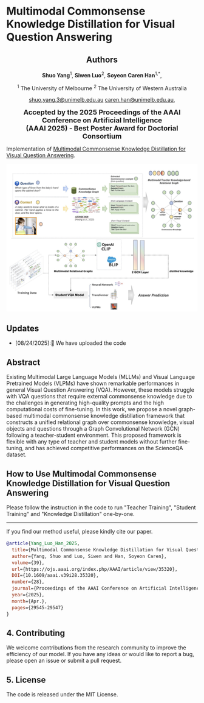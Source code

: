 # Multimodal Commonsense Knowledge Distillation for Visual Question Answering

<div align="center">
      <h2>Authors</h2>
      <p>
        <strong>Shuo Yang</strong><sup>1</sup>,  
        <strong>Siwen Luo</strong><sup>2</sup>,
        <strong>Soyeon Caren Han</strong><sup>1,*</sup>,
      </p>
</div>

<div align="center">
    <p>
        <sup>1</sup> The University of Melbourne
        <sup>2</sup> The University of Western Australia
    </p>
</div>

<div align="center">
<p>
      <a href="mailto:shuo.yang.3@unimelb.edu.au">shuo.yang.3@unimelb.edu.au</a> 
      <a href="mailto:caren.han@unimelb.edu.au">caren.han@unimelb.edu.au</a>,  
</p>
</div>

<div align="center">

<strong style="font-size: 18px;">Accepted by the 2025 Proceedings of the AAAI Conference on Artificial Intelligence</strong> <br>
    <strong style="font-size: 18px;">(AAAI 2025) - Best Poster Award for Doctorial Consortium </strong>
</div>

Implementation of [Multimodal Commonsense Knowledge Distillation for Visual Question Answering]([https://aclanthology.org/2025.findings-acl.872/](https://ojs.aaai.org/index.php/AAAI/article/view/35320)). 

<p align="center"><img src="MCKD_Architecture.jpeg" width="750" /></p>

## Updates
- [08/24/2025]:🎉 We have uploaded the code 

## Abstract
Existing Multimodal Large Language Models (MLLMs) and Visual Language Pretrained Models (VLPMs) have shown remarkable performances in general Visual Question Answering (VQA). However, these models struggle with VQA questions that require external commonsense knowledge due to the challenges in generating high-quality prompts and the high computational costs of fine-tuning. In this work, we propose a novel graph-based multimodal commonsense knowledge distillation framework that constructs a unified relational graph over commonsense knowledge, visual objects and questions through a Graph Convolutional Network (GCN) following a teacher-student environment. This proposed framework is flexible with any type of teacher and student models without further fine-tuning, and has achieved competitive performances on the ScienceQA dataset.


## How to Use Multimodal Commonsense Knowledge Distillation for Visual Question Answering
Please follow the instruction in the code to run "Teacher Training", "Student Training" and "Knowledge Distillation" one-by-one.


------


If you find our method useful, please kindly cite our paper.
```bibtex
@article{Yang_Luo_Han_2025,
  title={Multimodal Commonsense Knowledge Distillation for Visual Question Answering},
  author={Yang, Shuo and Luo, Siwen and Han, Soyeon Caren},
  volume={39},
  url={https://ojs.aaai.org/index.php/AAAI/article/view/35320},
  DOI={10.1609/aaai.v39i28.35320}, 
  number={28},
  journal={Proceedings of the AAAI Conference on Artificial Intelligence},
  year={2025},
  month={Apr.},
  pages={29545-29547}
}
```

## 4. Contributing
We welcome contributions from the research community to improve the efficiency of our model. If you have any ideas or would like to report a bug, please open an issue or submit a pull request.

## 5. License
The code is released under the MIT License.

